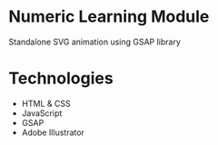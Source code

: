 # Numeric Learning Module
Standalone SVG animation using GSAP library

# Technologies
- HTML & CSS
- JavaScript
- GSAP
- Adobe Illustrator
